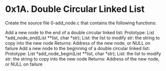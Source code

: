 # 0x1A. Double Circular Linked List

Create the source file 0-add_node.c that contains the following functions:

Add a new node to the end of a double circular linked list:
Prototype: List *add_node_end(List **list, char *str);
List: the list to modify
str: the string to copy into the new node
Returns: Address of the new node, or NULL on failure
Add a new node to the beginning of a double circular linked list:
Prototype: List *add_node_begin(List **list, char *str);
List: the list to modify
str: the string to copy into the new node
Returns: Address of the new node, or NULL on failure